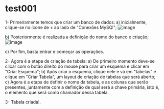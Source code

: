 # test001

1- Primeiramente temos que criar um banco de dados: 
  a) inicialmente, clique-se no ícone de + ao lado de "Conexões MySQl"; 
  ![image](https://github.com/user-attachments/assets/87aea19d-8acc-4364-8451-29bd940784ed)

  b) Posteriormente é realizada a definição do nome do banco e criação; 
  ![image](https://github.com/user-attachments/assets/4213590e-9cfa-44fe-adbd-d29d8b7975c7)

  c) Por fim, basta entrar e começar as operações. 

2- Agora é a etapa de criação de tabela: 
  a) De primeiro momento deve-se clicar com o botão direito do mouse para criar um esquema e clicar em "Criar Esquema"; 
  b) Após criar o esquema, clique nele e vá em "tabelas" e clique em "Criar Tabela", um layout de criação de tabelas que será aberto; 
  c) Agora é a etapa de definir o nome da tabela, e as colunas que serão presentes, juntamente com a definição de qual será a chave primária, isto é, o elemento que será como chamador dessa tabela. 

3- Tabela criada!.
